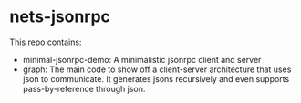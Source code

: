 # nets-jsonrpc

This repo contains:
*  minimal-jsonrpc-demo: A minimalistic jsonrpc client and server
* graph: The main code to show off a client-server architecture that uses json to communicate. It generates jsons recursively and even supports pass-by-reference through json.
